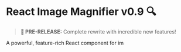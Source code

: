 # React Image Magnifier v0.9 🔍

> **🚀 PRE-RELEASE:** Complete rewrite with incredible new features!

A powerful, feature-rich React component for im